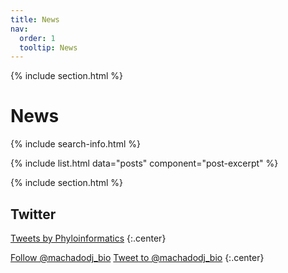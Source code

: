 ```yaml
---
title: News
nav:
  order: 1
  tooltip: News
---
```


<!-- Posts -->

{% include section.html %}

# <i class="fas fa-feather-alt"></i>News

{% include search-info.html %}

{% include list.html data="posts" component="post-excerpt" %}

<!-- Twitter embeds from https://publish.twitter.com/ -->

{% include section.html %}

## Twitter

<a class="twitter-timeline" data-width="400" data-height="400" href="https://twitter.com/machadodj_bio">Tweets by Phyloinformatics</a> <script async src="https://platform.twitter.com/widgets.js" charset="utf-8"></script>
{:.center}

<a href="https://twitter.com/machadodj_bio" class="twitter-follow-button" data-show-count="false">Follow @machadodj\_bio</a><script async src="https://platform.twitter.com/widgets.js" charset="utf-8"></script>
<a href="https://twitter.com/machadodj_bio" class="twitter-mention-button" data-show-count="false">Tweet to @machadodj\_bio</a><script async src="https://platform.twitter.com/widgets.js" charset="utf-8"></script>
{:.center}

